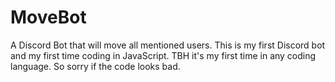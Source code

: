 # MoveBot
A Discord Bot that will move all mentioned users.
This is my first Discord bot and my first time coding in JavaScript.
TBH it's my first time in any coding language. So sorry if the code looks bad.

